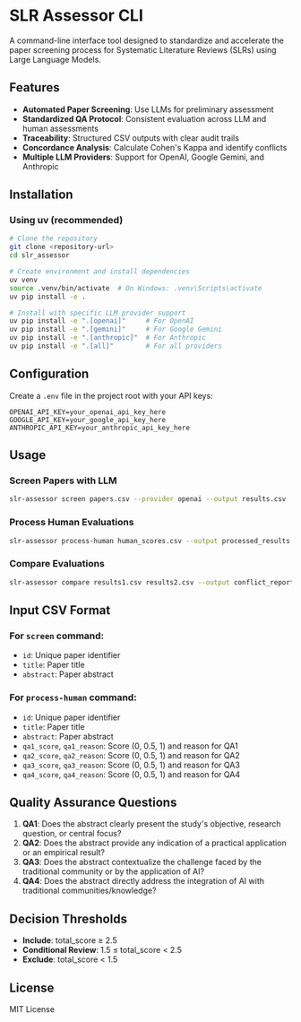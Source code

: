 # SLR Assessor CLI

A command-line interface tool designed to standardize and accelerate the paper screening process for Systematic Literature Reviews (SLRs) using Large Language Models.

## Features

- **Automated Paper Screening**: Use LLMs for preliminary assessment
- **Standardized QA Protocol**: Consistent evaluation across LLM and human assessments
- **Traceability**: Structured CSV outputs with clear audit trails
- **Concordance Analysis**: Calculate Cohen's Kappa and identify conflicts
- **Multiple LLM Providers**: Support for OpenAI, Google Gemini, and Anthropic

## Installation

### Using uv (recommended)

```bash
# Clone the repository
git clone <repository-url>
cd slr_assessor

# Create environment and install dependencies
uv venv
source .venv/bin/activate  # On Windows: .venv\Scripts\activate
uv pip install -e .

# Install with specific LLM provider support
uv pip install -e ".[openai]"     # For OpenAI
uv pip install -e ".[gemini]"     # For Google Gemini
uv pip install -e ".[anthropic]"  # For Anthropic
uv pip install -e ".[all]"        # For all providers
```

## Configuration

Create a `.env` file in the project root with your API keys:

```env
OPENAI_API_KEY=your_openai_api_key_here
GOOGLE_API_KEY=your_google_api_key_here
ANTHROPIC_API_KEY=your_anthropic_api_key_here
```

## Usage

### Screen Papers with LLM

```bash
slr-assessor screen papers.csv --provider openai --output results.csv
```

### Process Human Evaluations

```bash
slr-assessor process-human human_scores.csv --output processed_results.csv
```

### Compare Evaluations

```bash
slr-assessor compare results1.csv results2.csv --output conflict_report.json
```

## Input CSV Format

### For `screen` command:
- `id`: Unique paper identifier
- `title`: Paper title
- `abstract`: Paper abstract

### For `process-human` command:
- `id`: Unique paper identifier
- `title`: Paper title
- `abstract`: Paper abstract
- `qa1_score`, `qa1_reason`: Score (0, 0.5, 1) and reason for QA1
- `qa2_score`, `qa2_reason`: Score (0, 0.5, 1) and reason for QA2
- `qa3_score`, `qa3_reason`: Score (0, 0.5, 1) and reason for QA3
- `qa4_score`, `qa4_reason`: Score (0, 0.5, 1) and reason for QA4

## Quality Assurance Questions

1. **QA1**: Does the abstract clearly present the study's objective, research question, or central focus?
2. **QA2**: Does the abstract provide any indication of a practical application or an empirical result?
3. **QA3**: Does the abstract contextualize the challenge faced by the traditional community or by the application of AI?
4. **QA4**: Does the abstract directly address the integration of AI with traditional communities/knowledge?

## Decision Thresholds

- **Include**: total_score ≥ 2.5
- **Conditional Review**: 1.5 ≤ total_score < 2.5
- **Exclude**: total_score < 1.5

## License

MIT License
